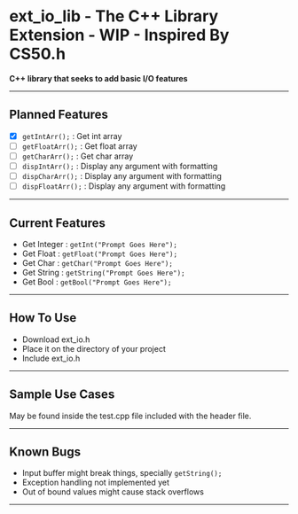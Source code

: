 # ext_io_lib - The C++ Library Extension - WIP - Inspired By CS50.h
**C++ library that seeks to add basic I/O features**

---

## Planned Features
- [X] `getIntArr();` : Get int array
- [ ] `getFloatArr();` : Get float array
- [ ] `getCharArr();` : Get char array
- [ ] `dispIntArr();` : Display any argument with formatting
- [ ] `dispCharArr();` : Display any argument with formatting
- [ ] `dispFloatArr();` : Display any argument with formatting

---

## Current Features
- Get Integer : `getInt("Prompt Goes Here");`
- Get Float   : `getFloat("Prompt Goes Here");`
- Get Char    : `getChar("Prompt Goes Here");`
- Get String  : `getString("Prompt Goes Here");`
- Get Bool    : `getBool("Prompt Goes Here");`

---

## How To Use 
- Download ext_io.h
- Place it on the directory of your project
- Include ext_io.h

---

## Sample Use Cases
May be found inside the test.cpp file included with the header file.

---

## Known Bugs
- Input buffer might break things, specially `getString();`
- Exception handling not implemented yet
- Out of bound values might cause stack overflows

---